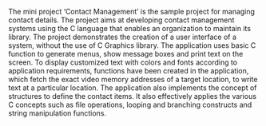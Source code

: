 The mini project ‘Contact Management’ is the sample project for managing contact details. 
The project aims at developing contact management systems using the C language that enables an organization to maintain its library.
The project demonstrates the creation of a user interface of a system, without the use of C Graphics library. 
The application uses basic C function to generate menus, show message boxes and print text on the screen. 
To display customized text with colors and fonts according to application requirements, functions have been created in the application, which fetch the exact video memory addresses of a target location, to write text at a particular location. 
The application also implements the concept of structures to define the contact items.
It also effectively applies the various C concepts such as file operations, looping and branching constructs and string manipulation functions.

